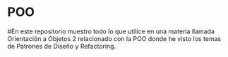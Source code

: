 # POO

#En este repositorio muestro todo lo que utilice en una materia llamada Orientación a Objetos 2 relacionado con la POO donde he visto los temas de Patrones de Diseño y Refactoring. 
